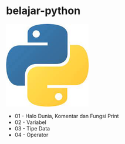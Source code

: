 # belajar-python

![Python Logo](https://github.com/sinubi-idr/belajar-python/blob/main/python_logo.jpg?raw=true)

* 01 - Halo Dunia, Komentar dan Fungsi Print
* 02 - Variabel
* 03 - Tipe Data
* 04 - Operator
